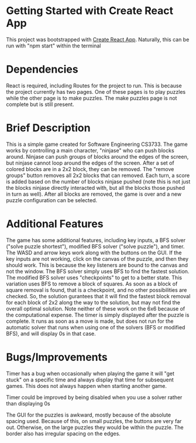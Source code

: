 # Getting Started with Create React App

This project was bootstrapped with [Create React App](https://github.com/facebook/create-react-app).
Naturally, this can be run with "npm start" within the terminal

# Dependencies
React is required, including Routes for the project to run. This is because the project currently has two pages. One of these pages is to play puzzles while the other page is to make puzzles. The make puzzles page is not complete but is still present.

# Brief Description
This is a simple game created for Software Engineering CS3733. The game works by controlling a main character, "ninjase" who can push blocks
around. Ninjase can push groups of blocks around the edges of the screen, but ninjase cannot loop around the edges of the screen. After a set of colored blocks are in a 2x2 block, they can be removed. The "remove groups" button removes all 2x2 blocks that can removed. Each turn, a score is added based on the number of blocks ninjase pushed (note this is not just the blocks ninjase directly interacted with, but all the blocks those pushed in turn as well). After all blocks are removed, the game is over and a new puzzle configuration can be selected.

# Additional Features
The game has some additional features, including key inputs, a BFS solver ("solve puzzle shortest"), modified BFS solver ("solve puzzle"), and timer. The WASD and arrow keys work along with the buttons on the GUI. If the key inputs are not working, click on the canvas of the puzzle, and then they should work. This is because the key listeners are bound to the canvas and not the window. The BFS solver simply uses BFS to find the fastest solution. The modified BFS solver uses "checkpoints" to get to a better state. This variation uses BFS to remove a block of squares. As soon as a block of square removal is found, that is a checkpoint, and no other possibilities are checked. So, the solution gurantees that it will find the fastest block removal for each block of 2x2 along the way to the solution, but may not find the overall optimal solution. Note neither of these work on the 6x6 because of the computational expense. The timer is simply displayed after the puzzle is complete. It runs as soon as a move is made, but does not run for the automatic solver that runs when using one of the solvers (BFS or modified BFS), and will display 0s in that case.

# Bugs/Improvements
Timer has a bug when occasionally when playing the game it will "get stuck" on a specific time and always display that time for subsequent games.
This does not always happen when starting another game.

Timer could be improved by being disabled when you use a solver rather than displaying 0s

The GUI for the puzzles is awkward, mostly because of the absolute spacing used. Because of this, on small puzzles, the buttons are very far out. Otherwise, on the large puzzles they would be within the puzzle. The border also has irregular spacing on the edges.
